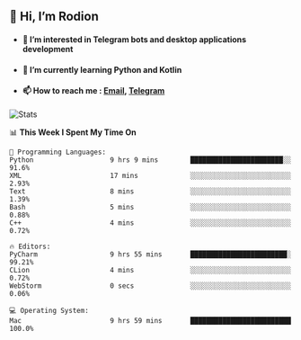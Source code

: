 ## 👋 Hi, I’m Rodion
- #### 👀 I’m interested in Telegram bots and desktop applications development
- #### 🌱 I’m currently learning Python and Kotlin
- #### 📫 How to reach me : [Email](mailto:me@lavn.ml), [Telegram](https://t.me/fast_geek)

![Stats](https://github-readme-stats.vercel.app/api?username=fast-geek&show_icons=true&theme=react&hide=issues&count_private=true&layout=compact)


<!--START_SECTION:waka-->
📊 **This Week I Spent My Time On** 

```text
💬 Programming Languages: 
Python                   9 hrs 9 mins        ███████████████████████░░   91.6% 
XML                      17 mins             ░░░░░░░░░░░░░░░░░░░░░░░░░   2.93% 
Text                     8 mins              ░░░░░░░░░░░░░░░░░░░░░░░░░   1.39% 
Bash                     5 mins              ░░░░░░░░░░░░░░░░░░░░░░░░░   0.88% 
C++                      4 mins              ░░░░░░░░░░░░░░░░░░░░░░░░░   0.72%

🔥 Editors: 
PyCharm                  9 hrs 55 mins       ████████████████████████░   99.21% 
CLion                    4 mins              ░░░░░░░░░░░░░░░░░░░░░░░░░   0.72% 
WebStorm                 0 secs              ░░░░░░░░░░░░░░░░░░░░░░░░░   0.06%

💻 Operating System: 
Mac                      9 hrs 59 mins       █████████████████████████   100.0%

```


<!--END_SECTION:waka-->
